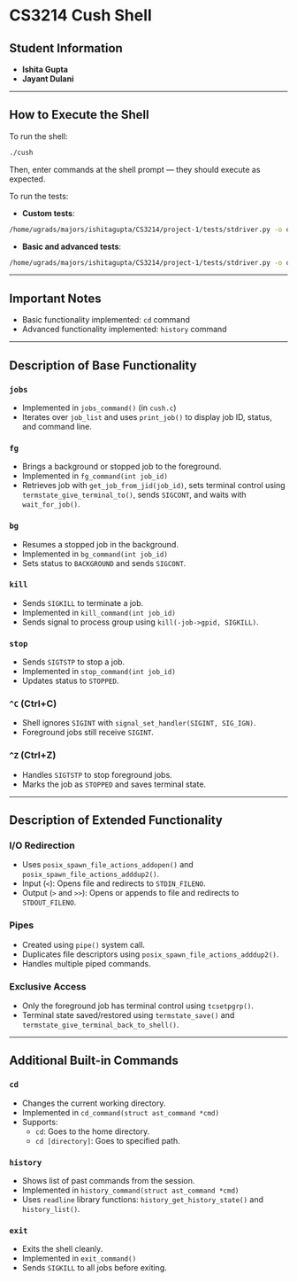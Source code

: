 # CS3214 Cush Shell

## Student Information
- **Ishita Gupta**
- **Jayant Dulani**

---

## How to Execute the Shell

To run the shell:
```bash
./cush
```

Then, enter commands at the shell prompt — they should execute as expected.

To run the tests:

- **Custom tests**:
```bash
/home/ugrads/majors/ishitagupta/CS3214/project-1/tests/stdriver.py -o output_spec.py -v custom_tests.tst
```

- **Basic and advanced tests**:
```bash
/home/ugrads/majors/ishitagupta/CS3214/project-1/tests/stdriver.py -o output_spec.py -b -a
```

---

## Important Notes

- Basic functionality implemented: `cd` command  
- Advanced functionality implemented: `history` command

---

## Description of Base Functionality

### `jobs`
- Implemented in `jobs_command()` (in `cush.c`)
- Iterates over `job_list` and uses `print_job()` to display job ID, status, and command line.

### `fg`
- Brings a background or stopped job to the foreground.
- Implemented in `fg_command(int job_id)`
- Retrieves job with `get_job_from_jid(job_id)`, sets terminal control using `termstate_give_terminal_to()`, sends `SIGCONT`, and waits with `wait_for_job()`.

### `bg`
- Resumes a stopped job in the background.
- Implemented in `bg_command(int job_id)`
- Sets status to `BACKGROUND` and sends `SIGCONT`.

### `kill`
- Sends `SIGKILL` to terminate a job.
- Implemented in `kill_command(int job_id)`
- Sends signal to process group using `kill(-job->gpid, SIGKILL)`.

### `stop`
- Sends `SIGTSTP` to stop a job.
- Implemented in `stop_command(int job_id)`
- Updates status to `STOPPED`.

### `^C` (Ctrl+C)
- Shell ignores `SIGINT` with `signal_set_handler(SIGINT, SIG_IGN)`.
- Foreground jobs still receive `SIGINT`.

### `^Z` (Ctrl+Z)
- Handles `SIGTSTP` to stop foreground jobs.
- Marks the job as `STOPPED` and saves terminal state.

---

## Description of Extended Functionality

### I/O Redirection
- Uses `posix_spawn_file_actions_addopen()` and `posix_spawn_file_actions_adddup2()`.
- Input (`<`): Opens file and redirects to `STDIN_FILENO`.
- Output (`>` and `>>`): Opens or appends to file and redirects to `STDOUT_FILENO`.

### Pipes
- Created using `pipe()` system call.
- Duplicates file descriptors using `posix_spawn_file_actions_adddup2()`.
- Handles multiple piped commands.

### Exclusive Access
- Only the foreground job has terminal control using `tcsetpgrp()`.
- Terminal state saved/restored using `termstate_save()` and `termstate_give_terminal_back_to_shell()`.

---

## Additional Built-in Commands

### `cd`
- Changes the current working directory.
- Implemented in `cd_command(struct ast_command *cmd)`
- Supports:
  - `cd`: Goes to the home directory.
  - `cd [directory]`: Goes to specified path.

### `history`
- Shows list of past commands from the session.
- Implemented in `history_command(struct ast_command *cmd)`
- Uses `readline` library functions: `history_get_history_state()` and `history_list()`.

### `exit`
- Exits the shell cleanly.
- Implemented in `exit_command()`
- Sends `SIGKILL` to all jobs before exiting.
